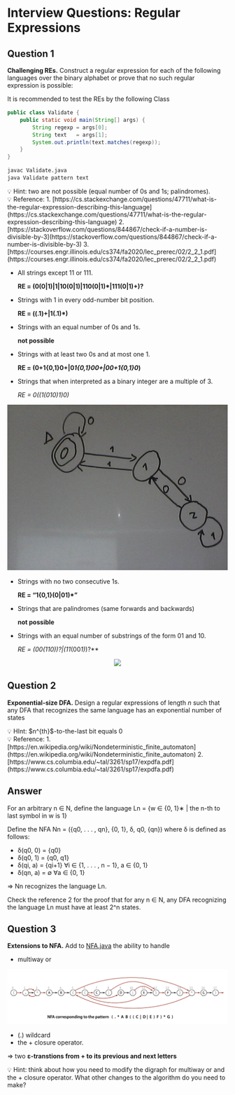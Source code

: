 # Interview Questions: Regular Expressions

## ****Question 1****

**Challenging REs.** Construct a regular expression for each of the following languages over the binary alphabet or prove that no such regular expression is possible:

It is recommended to test the REs by the following Class

```java
public class Validate { 
    public static void main(String[] args) { 
        String regexp = args[0];
        String text   = args[1];
        System.out.println(text.matches(regexp));
    }
}
```

```bash
javac Validate.java
java Validate pattern text
```

<aside>
💡 Hint: two are not possible (equal number of 0s and 1s; palindromes).

</aside>

<aside>
💡 Reference:
1. [https://cs.stackexchange.com/questions/47711/what-is-the-regular-expression-describing-this-language](https://cs.stackexchange.com/questions/47711/what-is-the-regular-expression-describing-this-language)
2. [https://stackoverflow.com/questions/844867/check-if-a-number-is-divisible-by-3](https://stackoverflow.com/questions/844867/check-if-a-number-is-divisible-by-3)
3. [https://courses.engr.illinois.edu/cs374/fa2020/lec_prerec/02/2_2_1.pdf](https://courses.engr.illinois.edu/cs374/fa2020/lec_prerec/02/2_2_1.pdf)

</aside>

- All strings except 11 or 111.
    
    **RE = (0(0|1)|1|10(0|1)|110(0|1)*|111(0|1)+)?**
    
- Strings with 1 in every odd-number bit position.
    
    **RE = ((.1)+|1(.1)*)**
    
- Strings with an equal number of 0s and 1s.
    
    **not possible**
    
- Strings with at least two 0s and at most one 1.
    
    **RE = (0+1{0,1}0+|0*1{0,1}00+|00+1{0,1}0*)**
    
- Strings that when interpreted as a binary integer are a multiple of 3.
    
    **RE = 0*((1(01*0)*1)*0*)***
    
<p align="center">
    <img src="images/DFA_multiple_of_3.png" width="600" />
</p>

- Strings with no two consecutive 1s.
    
    **RE = “1{0,1}(0|01)*”**
    
- Strings that are palindromes (same forwards and backwards)
    
    **not possible**
    
- Strings with an equal number of substrings of the form 01 and 10.
    
    **RE = (00*(11*0)*)?|(11*(00*1)*)?**
    
<p align="center">
    <img src="images/images/DFA_equal_number_01_10.png" width="600" />
</p>


## ****Question 2****

**Exponential-size DFA.** Design a regular expressions of length *n* such that any DFA that recognizes the same language has an exponential number of states

<aside>
💡 HInt: $n^{th}$-to-the-last bit equals 0

</aside>

<aside>
💡 Reference:
1.[https://en.wikipedia.org/wiki/Nondeterministic_finite_automaton](https://en.wikipedia.org/wiki/Nondeterministic_finite_automaton)
2.[https://www.cs.columbia.edu/~tal/3261/sp17/expdfa.pdf](https://www.cs.columbia.edu/~tal/3261/sp17/expdfa.pdf)

</aside>

## Answer

For an arbitrary n ∈ N, define the language Ln = {w ∈ {0, 1}∗ |  the n-th to last symbol in w is 1}

Define the NFA Nn = ({q0, . . . , qn}, {0, 1}, δ, q0, {qn}) where δ is defined as follows:

- δ(q0, 0) = {q0}
- δ(q0, 1) = {q0, q1}
- δ(qi, a) = {qi+1} ∀i ∈ {1, . . . , n − 1}, a ∈ {0, 1}
- δ(qn, a) = ∅ ∀a ∈ {0, 1}

⇒ Nn recognizes the language Ln.

Check the reference 2 for the proof that for any n ∈ N, any DFA recognizing the language Ln must have at least 2^n states.

## ****Question 3****

**Extensions to NFA.** Add to [NFA.java](http://algs4.cs.princeton.edu/54regexp/NFA.java.html) the ability to handle 

- multiway or
<p align="center">
    <img src="images/multiway_or.png" width="600" />
</p>

- (.) wildcard
- the + closure operator.

⇒ two **ε-transtions from + to its previous and next letters**

<aside>
💡 Hint: think about how you need to modify the digraph for multiway or and the + closure operator. What other changes to the algorithm do you need to make?

</aside>
